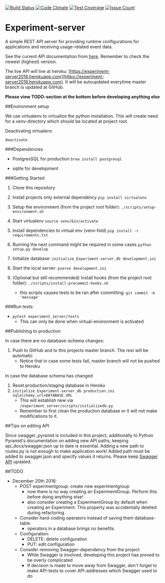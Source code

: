 [![Build Status](https://travis-ci.org/TheSoftwareFactory/experiment-server.svg?branch=master)](https://travis-ci.org/TheSoftwareFactory/experiment-server)
[![Code Climate](https://codeclimate.com/github/TheSoftwareFactory/experiment-server/badges/gpa.svg)](https://codeclimate.com/github/TheSoftwareFactory/experiment-server)
[![Test Coverage](https://codeclimate.com/github/TheSoftwareFactory/experiment-server/badges/coverage.svg)](https://codeclimate.com/github/TheSoftwareFactory/experiment-server/coverage)
[![Issue Count](https://codeclimate.com/github/TheSoftwareFactory/experiment-server/badges/issue_count.svg)](https://codeclimate.com/github/TheSoftwareFactory/experiment-server)
# Experiment-server

A simple REST API server for providing runtime configurations for applications and receiving usage-related event data.

See the current API documentation from [here](https://app.swaggerhub.com/api/SoftwareFactory/experiment-server/). 
Remember to check the newest (highest) version.

The live API will live at heroku: 
[https://experiment-server2016.herokuapp.com](https://experiment-server2016.herokuapp.com). It will be autoupdated everytime master branch is updated at GitHub.

**Please view TODO-section at the bottom before developing anything else**

##Environment setup

We use virtualenv to virtualize the python installation. This will create need for a venv-directory which should be 
located at project root.

Deactivating virtualenv

`deactivate`

###Dependencies

- PostgresSQL for production `brew install postgresql`

- sqlite for development

###Getting Started

1. Clone this repository

2. Install projects only external dependency
`pip install virtualenv`

3. Setup the environment (from the project root folder):
`./scripts/setup-environment.sh`

4. Start virtualenv
`source venv/bin/activate`

5. Install dependencies to virtual env (venv-fold)
`pip install -r requirements.txt`

6. Running the next command might be required in some cases
`python setup.py develop`

7. Initialize database:
`initialize_Experiment-server_db development.ini`

8. Start the local server:
`pserve development.ini`

9. (Optional but still recommended) Install hooks (from the project root folder):
`./scripts/install-precommit-hooks.sh`
    - this scripts causes tests to be ran after committing: `git commit -m 'message'`


###Run tests:

- `pytest experiment_server/tests`
    - This can only be done when virtual-environment is activated

##Publishing to production

In case there are no database-schema changes:
1. Push to GitHub and to this projects master branch. The rest will be automatic
    - Notice that in case some tests fail, master branch will not be pushed to Heroku

In case the database schema has changed
1. Reset production/staging database in Heroku
2. `initialize_Experiment-server_db production.ini sqlalchemy.url=DATABASE_URL`
    - This will establish new via `/experiment_server/scripts/initializedb.py`
    - Remember to first clean the production database or it will not make modifications to it.

##Tips on editing API

Since swagger_pyramid is included in this project, additionally to Python Pyramid's
documentation on adding new API paths, keeping api_docs/swagger.json up to date is
essential. Adding a new path to routes.py is not enough to make application work!
Added path must be added to swagger.json and specify values it returns. Please keep
[Swagger API]((https://app.swaggerhub.com/api/SoftwareFactory/experiment-server/))
updated.

##TODO

- December 20th 2016:
    - POST experimentgroup: create new experimentgroup
        - now there is no way creating an ExperimentGroup. Perform this before doing anything else!
        - also consider creating a ExperimentGroup by default when creating an Experiment. This property was 
        accidentally deleted during refactoring
    - Consider hard-coding operators instead of saving them database-table
        - operators in a database brings no benefits
    - Configuration:
        - DELETE: delete configuration
        - PUT: edit configuration
    - Consider removing Swagger-dependency from the project
        - While Swagger is involved, developing this project has proved to be overly complicated
        - If decision is made to move away from Swagger, don't forget to make API-tests to cover API-addresses which Swagger 
        used to do
